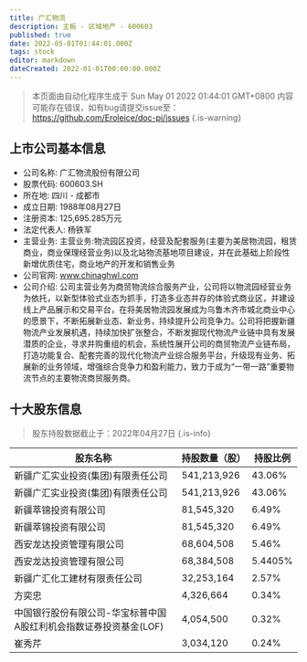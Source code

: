 ```yaml
---
title: 广汇物流
description: 主板 - 区域地产 - 600603
published: true
date: 2022-05-01T01:44:01.000Z
tags: stock
editor: markdown
dateCreated: 2022-01-01T00:00:00.000Z
---
```


> 本页面由自动化程序生成于 Sun May 01 2022 01:44:01 GMT+0800
> 内容可能存在错误，如有bug请提交issue至：https://github.com/Eroleice/doc-pi/issues
{.is-warning}

## 上市公司基本信息
- 公司名称: 广汇物流股份有限公司
- 股票代码: 600603.SH
- 所在地: 四川 - 成都市
- 成立日期: 1988年08月27日
- 注册资本: 125,695.285万元
- 法定代表人: 杨铁军
- 主营业务: 主营业务:物流园区投资，经营及配套服务(主要为美居物流园，租赁商业，商业保理经营业务)以及北站物流基地项目建设，并在此基础上阶段性新增优质住宅，商业地产的开发和销售业务
- 公司官网: www.chinaghwl.com
- 公司介绍: 公司主营业务为商贸物流综合服务产业，公司将以物流园经营业务为依托，以新型体验式业态为抓手，打造多业态并存的体验式商业区，并建设线上产品展示和交易平台，在将美居物流园发展成为乌鲁木齐市城北商业中心的愿景下，不断拓展新业态、新业务，持续提升公司竞争力。公司将把握新疆物流产业发展机遇，持续加快扩张整合，不断发掘现代物流产业链中具有发展潜质的企业，寻求并购重组的机会，系统性展开公司的商贸物流产业链布局，打造功能复合、配套完善的现代化物流产业综合服务平台，升级现有业务、拓展新的业务领域，增强综合竞争力和盈利能力，致力于成为“一带一路”重要物流节点的主要物流商贸服务商。


## 十大股东信息
> 股东持股数据截止于：2022年04月27日
{.is-info}

| 股东名称 | 持股数量（股） | 持股比例 |
| --- | --- | --- |
| 新疆广汇实业投资(集团)有限责任公司 | 541,213,926 | 43.06% |
| 新疆广汇实业投资(集团)有限责任公司 | 541,213,926 | 43.06% |
| 新疆萃锦投资有限公司 | 81,545,320 | 6.49% |
| 新疆萃锦投资有限公司 | 81,545,320 | 6.49% |
| 西安龙达投资管理有限公司 | 68,604,508 | 5.46% |
| 西安龙达投资管理有限公司 | 68,384,508 | 5.4405% |
| 新疆广汇化工建材有限责任公司 | 32,253,164 | 2.57% |
| 方奕忠 | 4,326,664 | 0.34% |
| 中国银行股份有限公司-华宝标普中国A股红利机会指数证券投资基金(LOF) | 4,054,500 | 0.32% |
| 崔秀芹 | 3,034,120 | 0.24% |




